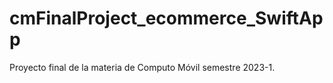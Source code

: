 # cmFinalProject_ecommerce_SwiftApp
Proyecto final de la materia de Computo Móvil semestre 2023-1. 
